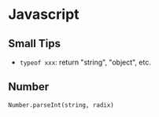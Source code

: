 # Javascript

## Small Tips

* `typeof xxx`: return "string", "object", etc.

## Number

```
Number.parseInt(string, radix)
```
